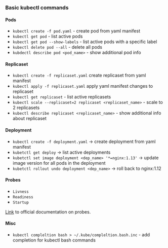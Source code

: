 ### Basic kubectl commands


#### Pods
* `kubectl create -f pod.yaml` - create pod from yaml manifest
* `kubectl get pod` - list active pods
* `kubectl get pod --show-labels` - list active pods with a specific label
* `kubectl delete pod --all` - delete all pods
* `kubdectl describe pod <pod_name>` - show additional pod info

#### Replicaset
* `kubectl create -f replicaset.yaml` create replicaset from yaml manifest
* `kubectl apply -f replicaset.yaml` apply yaml manifest changes to replicaset
* `kubectl get replicaset` - list active replicasets
* `kubectl scale --replicaset=2 replicaset <replicaset_name>` - scale to 2 replicasets
* `kubectl describe replicaset <replicaset_name>` - show additional info about replicaset

#### Deployment
* `kubectl create -f deployment.yaml` -> create deployment from yaml manifest
* `kubetctl get deploy` -> list active deployments
* `kubetctl set image deployment <dep_name> '*=nginx:1.13'` -> update image version for all pods in the deployment
* `kubetctl rollout undo deployment <dep_name>` -> roll back to nginx:1.12

#### Probes
* `Livness`
* `Readiness`
* `Startup`

[Link](https://kubernetes.io/docs/tasks/configure-pod-container/configure-liveness-readiness-startup-probes/) 
to official documentation on probes.  


#### Misc
* `kubectl compleltion bash > ~/.kube/compleltion.bash.inc` - add completion for kubectl bash commands 

